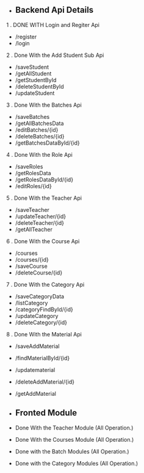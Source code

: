 - ## Backend Api Details                                                                                                    


1 . DONE WITH  Login and Regiter Api
   - /register
   - /login

2 . Done With the Add Student Sub Api

   - /saveStudent
   - /getAllStudent
   - /getStudentById
   - /deleteStudentById
   - /updateStudent

3  . Done With the Batches Api

   - /saveBatches
   - /getAllBatchesData
   - /editBatches/{id}
   - /deleteBatches/{id}
   - /getBatchesDataById/{id}

4  .  Done With the Role Api

   - /saveRoles
   - /getRolesData
   - /getRolesDataById/{id}
   - /editRoles/{id}

5  .  Done With the Teacher Api

   - /saveTeacher
   - /updateTeacher/{id}
   - /deleteTeacher/{id}
   - /getAllTeacher

6  .  Done With the Course Api

   - /courses
   - /courses/{id}
   - /saveCourse
   - /deleteCourse/{id}

7  .  Done With the Category Api

   - /saveCategoryData
   - /listCategory
   - /categoryFindById/{id}
   - /updateCategory
   - /deleteCategory/{id}

8  .  Done With the Material Api

   - /saveAddMaterial
   - /findMaterialById/{id}
   - /updatematerial
   - /deleteAddMaterial/{id}
   - /getAddMaterial




 - ## Fronted Module

 - Done With the Teacher Module (All Operation.)
 - Done With the Courses Module (All Operation.)
 - Done with the Batch Modules (All Operation.)
 - Done with the Category Modules (All Operation.)

  

